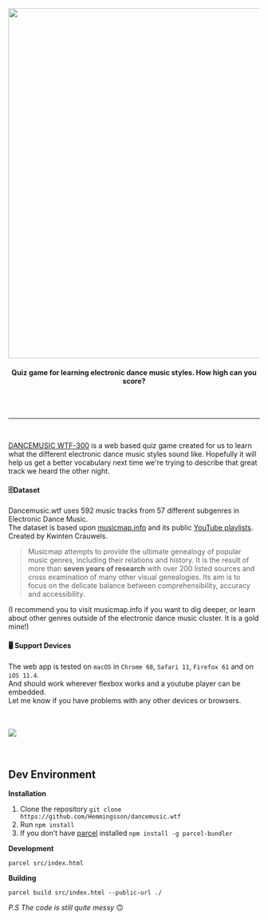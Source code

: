 <br>
<br>
<p align="center">
  <a href="http://dancemusic.wtf/">
    <img width="700" align="center" src="assets/images/logo.png?raw=true">
  </a>
</p>
<h4 align="center">Quiz game for learning electronic dance music styles. How high can you score?
</h4>


<br>

<br>

<hr>
<br>

[DANCEMUSIC WTF-300](http://dancemusic.wtf/) is a web based quiz game created for us to learn what the different electronic dance music styles sound like. Hopefully it will help us get a better vocabulary next time we're trying to describe that great track we heard the other night.<br>


#### 🗄️Dataset

Dancemusic.wtf uses 592 music tracks from 57 different subgenres in Electronic Dance Music. <br>The dataset is based upon [musicmap.info](https://www.musicmap.info/) and its public [YouTube playlists](https://www.youtube.com/channel/UCvwUL1or_EKtt-qmt_ob2KA/playlists). Created by Kwinten Crauwels. 

> Musicmap attempts to provide the ultimate genealogy of popular music genres, including their relations and history. It is the result of more than **seven years of research** with over 200 listed sources and cross examination of many other visual genealogies. Its aim is to focus on the delicate balance between comprehensibility, accuracy and accessibility.


(I recommend you to visit musicmap.info if you want to dig deeper, or learn about other genres outside of the electronic dance music cluster. It is a gold mine!)


#### 🖥️ Support Devices

The web app is tested on `macOS` in `Chrome 68`, `Safari 11`, `Firefox 61` and on `iOS 11.4`.<br>
And should work wherever flexbox works and a youtube player can be embedded. <br>
Let me know if you have problems with any other devices or browsers.


<br>

<br>



  <a href="http://dancemusic.wtf/">
    <img align="center" src="assets/images/screenshot.jpg?raw=true">
  </a>


<br>

<br>

<br>

## Dev Environment

**Installation**



1. Clone the repository `git clone https://github.com/Hemmingsson/dancemusic.wtf`
2. Run `npm install` 
3. If you don’t have [parcel](https://parceljs.org/) installed `npm install -g parcel-bundler`

**Development**

`parcel src/index.html`

**Building**

`parcel build src/index.html --public-url ./`

*P.S The code is still quite messy* 🙃

